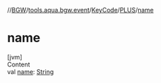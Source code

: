 //[BGW](../../../../index.md)/[tools.aqua.bgw.event](../../index.md)/[KeyCode](../index.md)/[PLUS](index.md)/[name](name.md)



# name  
[jvm]  
Content  
val [name](name.md): [String](https://kotlinlang.org/api/latest/jvm/stdlib/kotlin/-string/index.html)  



